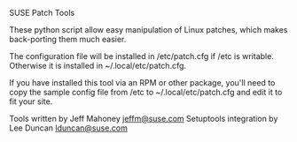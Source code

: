 SUSE Patch Tools

These python script allow easy manipulation of Linux patches, which makes
back-porting them much easier.

The configuration file will be installed in /etc/patch.cfg if /etc is writable.
Otherwise it is installed in ~/.local/etc/patch.cfg.

If you have installed this tool via an RPM or other package, you'll need
to copy the sample config file from /etc to ~/.local/etc/patch.cfg and edit
it to fit your site.

Tools written by Jeff Mahoney <jeffm@suse.com>
Setuptools integration by Lee Duncan <lduncan@suse.com>
